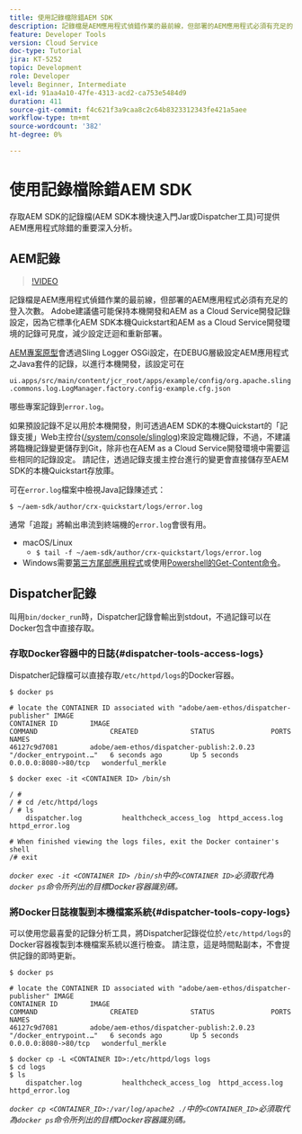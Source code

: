 ```yaml
---
title: 使用記錄檔除錯AEM SDK
description: 記錄檔是AEM應用程式偵錯作業的最前線，但部署的AEM應用程式必須有充足的登入次數。
feature: Developer Tools
version: Cloud Service
doc-type: Tutorial
jira: KT-5252
topic: Development
role: Developer
level: Beginner, Intermediate
exl-id: 91aa4a10-47fe-4313-acd2-ca753e5484d9
duration: 411
source-git-commit: f4c621f3a9caa8c2c64b8323312343fe421a5aee
workflow-type: tm+mt
source-wordcount: '382'
ht-degree: 0%

---
```


# 使用記錄檔除錯AEM SDK

存取AEM SDK的記錄檔(AEM SDK本機快速入門Jar或Dispatcher工具)可提供AEM應用程式除錯的重要深入分析。

## AEM記錄

>[!VIDEO](https://video.tv.adobe.com/v/34334?quality=12&learn=on)

記錄檔是AEM應用程式偵錯作業的最前線，但部署的AEM應用程式必須有充足的登入次數。 Adobe建議儘可能保持本機開發和AEM as a Cloud Service開發記錄設定，因為它標準化AEM SDK本機Quickstart和AEM as a Cloud Service開發環境的記錄可見度，減少設定迂迴和重新部署。

[AEM專案原型](https://github.com/adobe/aem-project-archetype)會透過Sling Logger OSGi設定，在DEBUG層級設定AEM應用程式之Java套件的記錄，以進行本機開發，該設定可在

`ui.apps/src/main/content/jcr_root/apps/example/config/org.apache.sling.commons.log.LogManager.factory.config-example.cfg.json`

哪些專案記錄到`error.log`。

如果預設記錄不足以用於本機開發，則可透過AEM SDK的本機Quickstart的「記錄支援」Web主控台([/system/console/slinglog](http://localhost:4502/system/console/slinglog))來設定臨機記錄，不過，不建議將臨機記錄變更儲存到Git，除非也在AEM as a Cloud Service開發環境中需要這些相同的記錄設定。 請記住，透過記錄支援主控台進行的變更會直接儲存至AEM SDK的本機Quickstart存放庫。

可在`error.log`檔案中檢視Java記錄陳述式：

```
$ ~/aem-sdk/author/crx-quickstart/logs/error.log
```

通常「追蹤」將輸出串流到終端機的`error.log`會很有用。

+ macOS/Linux
   + `$ tail -f ~/aem-sdk/author/crx-quickstart/logs/error.log`
+ Windows需要[第三方尾部應用程式](https://stackoverflow.com/questions/187587/a-windows-equivalent-of-the-unix-tail-command)或使用[Powershell的Get-Content命令](https://stackoverflow.com/a/46444596/133936)。

## Dispatcher記錄

叫用`bin/docker_run`時，Dispatcher記錄會輸出到stdout，不過記錄可以在Docker包含中直接存取。

### 存取Docker容器中的日誌{#dispatcher-tools-access-logs}

Dispatcher記錄檔可以直接存取`/etc/httpd/logs`的Docker容器。

```shell
$ docker ps

# locate the CONTAINER ID associated with "adobe/aem-ethos/dispatcher-publisher" IMAGE
CONTAINER ID        IMAGE                                       COMMAND                  CREATED             STATUS              PORTS                  NAMES
46127c9d7081        adobe/aem-ethos/dispatcher-publish:2.0.23   "/docker_entrypoint.…"   6 seconds ago       Up 5 seconds        0.0.0.0:8080->80/tcp   wonderful_merkle

$ docker exec -it <CONTAINER ID> /bin/sh

/ # 
/ # cd /etc/httpd/logs
/ # ls
    dispatcher.log          healthcheck_access_log  httpd_access.log        httpd_error.log

# When finished viewing the logs files, exit the Docker container's shell
/# exit
```

_`docker exec -it <CONTAINER ID> /bin/sh`中的`<CONTAINER ID>`必須取代為`docker ps`命令所列出的目標Docker容器識別碼。_


### 將Docker日誌複製到本機檔案系統{#dispatcher-tools-copy-logs}

可以使用您最喜愛的記錄分析工具，將Dispatcher記錄從位於`/etc/httpd/logs`的Docker容器複製到本機檔案系統以進行檢查。 請注意，這是時間點副本，不會提供記錄的即時更新。

```shell
$ docker ps

# locate the CONTAINER ID associated with "adobe/aem-ethos/dispatcher-publisher" IMAGE
CONTAINER ID        IMAGE                                       COMMAND                  CREATED             STATUS              PORTS                  NAMES
46127c9d7081        adobe/aem-ethos/dispatcher-publish:2.0.23   "/docker_entrypoint.…"   6 seconds ago       Up 5 seconds        0.0.0.0:8080->80/tcp   wonderful_merkle

$ docker cp -L <CONTAINER ID>:/etc/httpd/logs logs 
$ cd logs
$ ls
    dispatcher.log          healthcheck_access_log  httpd_access.log        httpd_error.log
```

_`docker cp <CONTAINER_ID>:/var/log/apache2 ./`中的`<CONTAINER_ID>`必須取代為`docker ps`命令所列出的目標Docker容器識別碼。_

